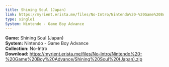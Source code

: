 ```yaml
---
title: Shining Soul (Japan)
link: https://myrient.erista.me/files/No-Intro/Nintendo%20-%20Game%20Boy%20Advance/Shining%20Soul%20(Japan).zip
type: single1
System: Nintendo - Game Boy Advance
---
```

<b>Game:</b> Shining Soul (Japan)<br>
<b>System:</b> Nintendo - Game Boy Advance<br>
<b>Collection:</b> No-Intro<br>
<b>Download:</b> https://myrient.erista.me/files/No-Intro/Nintendo%20-%20Game%20Boy%20Advance/Shining%20Soul%20(Japan).zip
